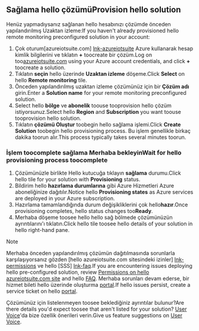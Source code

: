 ## <a name="provision-hello-solution"></a><span data-ttu-id="307cb-101">Sağlama hello çözümü</span><span class="sxs-lookup"><span data-stu-id="307cb-101">Provision hello solution</span></span>

<span data-ttu-id="307cb-102">Henüz yapmadıysanız sağlanan hello hesabınızı çözümde önceden yapılandırılmış Uzaktan izleme:</span><span class="sxs-lookup"><span data-stu-id="307cb-102">If you haven't already provisioned hello remote monitoring preconfigured solution in your account:</span></span>

1. <span data-ttu-id="307cb-103">Çok oturum[azureiotsuite.com] [ lnk-azureiotsuite] Azure kullanarak hesap kimlik bilgilerini ve tıklatın  **+**  toocreate bir çözüm.</span><span class="sxs-lookup"><span data-stu-id="307cb-103">Log on too[azureiotsuite.com][lnk-azureiotsuite] using your Azure account credentials, and click **+** toocreate a solution.</span></span>
2. <span data-ttu-id="307cb-104">Tıklatın **seçin** hello üzerinde **Uzaktan izleme** döşeme.</span><span class="sxs-lookup"><span data-stu-id="307cb-104">Click **Select** on hello **Remote monitoring** tile.</span></span>
3. <span data-ttu-id="307cb-105">Önceden yapılandırılmış uzaktan izleme çözümünüz için bir **Çözüm adı** girin.</span><span class="sxs-lookup"><span data-stu-id="307cb-105">Enter a **Solution name** for your remote monitoring preconfigured solution.</span></span>
4. <span data-ttu-id="307cb-106">Select hello **bölge** ve **abonelik** toouse tooprovision hello çözüm istiyorsunuz.</span><span class="sxs-lookup"><span data-stu-id="307cb-106">Select hello **Region** and **Subscription** you want toouse tooprovision hello solution.</span></span>
5. <span data-ttu-id="307cb-107">Tıklatın **çözümü Oluştur** toobegin hello sağlama işlemi.</span><span class="sxs-lookup"><span data-stu-id="307cb-107">Click **Create Solution** toobegin hello provisioning process.</span></span> <span data-ttu-id="307cb-108">Bu işlem genellikle birkaç dakika toorun alır.</span><span class="sxs-lookup"><span data-stu-id="307cb-108">This process typically takes several minutes toorun.</span></span>

### <a name="wait-for-hello-provisioning-process-toocomplete"></a><span data-ttu-id="307cb-109">İşlem toocomplete sağlama Merhaba bekleyin</span><span class="sxs-lookup"><span data-stu-id="307cb-109">Wait for hello provisioning process toocomplete</span></span>
1. <span data-ttu-id="307cb-110">Çözümünüzle birlikte Hello kutucuğa tıklayın **sağlama** durumu.</span><span class="sxs-lookup"><span data-stu-id="307cb-110">Click hello tile for your solution with **Provisioning** status.</span></span>
2. <span data-ttu-id="307cb-111">Bildirim hello **hazırlama durumlarına** gibi Azure Hizmetleri Azure aboneliğinize dağıtılır.</span><span class="sxs-lookup"><span data-stu-id="307cb-111">Notice hello **Provisioning states** as Azure services are deployed in your Azure subscription.</span></span>
3. <span data-ttu-id="307cb-112">Hazırlama tamamlandığında durum değişikliklerini çok hello**hazır**.</span><span class="sxs-lookup"><span data-stu-id="307cb-112">Once provisioning completes, hello status changes too**Ready**.</span></span>
4. <span data-ttu-id="307cb-113">Merhaba döşeme toosee hello hello sağ bölmede çözümünüzün ayrıntılarını'ı tıklatın.</span><span class="sxs-lookup"><span data-stu-id="307cb-113">Click hello tile toosee hello details of your solution in hello right-hand pane.</span></span>

> [!NOTE]
> <span data-ttu-id="307cb-114">Merhaba önceden yapılandırılmış çözümün dağıtılmasında sorunlarla karşılaşıyorsanız gözden [hello azureiotsuite.com sitesindeki izinler] [ lnk-permissions] ve hello [SSS] [ lnk-faq].</span><span class="sxs-lookup"><span data-stu-id="307cb-114">If you are encountering issues deploying hello pre-configured solution, review [Permissions on hello azureiotsuite.com site][lnk-permissions] and hello [FAQ][lnk-faq].</span></span> <span data-ttu-id="307cb-115">Merhaba sorunları devam ederse, bir hizmet bileti hello üzerinde oluşturma [portal][lnk-portal].</span><span class="sxs-lookup"><span data-stu-id="307cb-115">If hello issues persist, create a service ticket on hello [portal][lnk-portal].</span></span>
> 
> 

<span data-ttu-id="307cb-116">Çözümünüz için listelenmeyen toosee beklediğiniz ayrıntılar bulunur?</span><span class="sxs-lookup"><span data-stu-id="307cb-116">Are there details you'd expect toosee that aren't listed for your solution?</span></span> <span data-ttu-id="307cb-117">[User Voice](https://feedback.azure.com/forums/321918-azure-iot)'da bize özellik önerileri verin.</span><span class="sxs-lookup"><span data-stu-id="307cb-117">Give us feature suggestions on [User Voice](https://feedback.azure.com/forums/321918-azure-iot).</span></span>

[lnk-azureiotsuite]: https://www.azureiotsuite.com
[lnk-permissions]: ../articles/iot-suite/iot-suite-permissions.md
[lnk-portal]: http://portal.azure.com/
[lnk-faq]: ../articles/iot-suite/iot-suite-faq.md